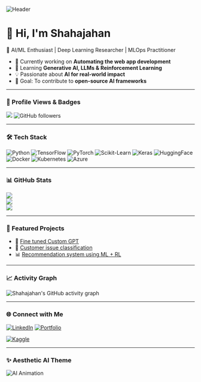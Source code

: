 <!-- Header Banner -->
![Header](https://github.com/shahajahanZB/shahajahanZB/blob/main/assets/header.png)

# 👋 Hi, I'm Shahajahan  
🚀 AI/ML Enthusiast | Deep Learning Researcher | MLOps Practitioner  

- 🔭 Currently working on **Automating the web app development**  
- 🌱 Learning **Generative AI, LLMs & Reinforcement Learning**  
- 💡 Passionate about **AI for real-world impact**  
- 🎯 Goal: To contribute to **open-source AI frameworks**

---

### 👀 Profile Views & Badges
![](https://komarev.com/ghpvc/?username=shahajahanZB&style=flat-square&color=blue)
![GitHub followers](https://img.shields.io/github/followers/shahajahanZB?style=social)


---

### 🛠️ Tech Stack
![Python](https://img.shields.io/badge/Python-3776AB?style=for-the-badge&logo=python&logoColor=white)
![TensorFlow](https://img.shields.io/badge/TensorFlow-FF6F00?style=for-the-badge&logo=tensorflow&logoColor=white)
![PyTorch](https://img.shields.io/badge/PyTorch-EE4C2C?style=for-the-badge&logo=pytorch&logoColor=white)
![Scikit-Learn](https://img.shields.io/badge/Scikit--Learn-F7931E?style=for-the-badge&logo=scikitlearn&logoColor=white)
![Keras](https://img.shields.io/badge/Keras-D00000?style=for-the-badge&logo=keras&logoColor=white)
![HuggingFace](https://img.shields.io/badge/HuggingFace-FFD21E?style=for-the-badge&logo=huggingface&logoColor=black)  
![Docker](https://img.shields.io/badge/Docker-2496ED?style=for-the-badge&logo=docker&logoColor=white)
![Kubernetes](https://img.shields.io/badge/Kubernetes-326CE5?style=for-the-badge&logo=kubernetes&logoColor=white)
![Azure](https://img.shields.io/badge/AWS-232F3E?style=for-the-badge&logo=amazonaws&logoColor=blue)

---

### 📊 GitHub Stats
![](https://github-readme-stats.vercel.app/api?username=shahajahanZB&show_icons=true&theme=tokyonight)  
![](https://github-readme-streak-stats.herokuapp.com/?user=shahajahanZB&theme=tokyonight)  
![](https://github-readme-stats.vercel.app/api/top-langs/?username=shahajahanZB&layout=compact&theme=tokyonight)

---

### 🔬 Featured Projects
- 🤖 [Fine tuned Custom GPT](https://github.com/shahajahanZB/Simple-chatbot-using-groq-apikey-and-flask)
- 🧠 [Customer issue classification](https://github.com/shahajahanZB/Customer-Issue-classification)
- 📊 [Recommendation system using ML + RL](https://github.com/shahajahanZB/Movie-Recommendation-using-Machine-Learning-and-Reinforcement-Learning)

---

### 📈 Activity Graph
![Shahajahan's GitHub activity graph](https://github-readme-activity-graph.vercel.app/graph?username=shahajahanZB&theme=tokyo-night)

---

### 🌐 Connect with Me
[![LinkedIn](https://img.shields.io/badge/LinkedIn-0e76a8?style=for-the-badge&logo=linkedin&logoColor=white)](https://www.linkedin.com/in/shah-jahan-bekinalkar-187b34273/)
[![Portfolio](https://img.shields.io/badge/Portfolio-000?style=for-the-badge&logo=web&logoColor=white)](https://yourportfolio.com)

[![Kaggle](https://img.shields.io/badge/Kaggle-20BEFF?style=for-the-badge&logo=kaggle&logoColor=white)](https://kaggle.com/shahajahanZB)

---

### ✨ Aesthetic AI Theme
![AI Animation](https://raw.githubusercontent.com/rahulbanerjee26/githubProfileReadmeGenerator/main/gifs/computer.gif)
